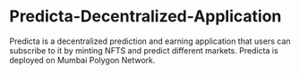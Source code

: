 # Predicta-Decentralized-Application
Predicta is a decentralized prediction and earning application that users can subscribe to it by minting NFTS and predict different markets. Predicta is deployed on Mumbai Polygon Network.
